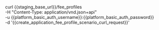 curl {{staging_base_url}}/fee_profiles \
    -H "Content-Type: application/vnd.json+api" \
    -u  {{platform_basic_auth_username}}:{{platform_basic_auth_password}} \
    -d '{{create_application_fee_profile_scenario_curl_request}}'
